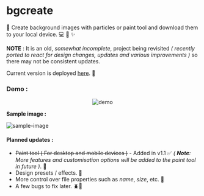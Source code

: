 # bgcreate
:art: Create background images with particles or paint tool and download them to your local device. :computer: :iphone: :sparkles: 

**NOTE** : It is an old, *somewhat incomplete*, project being revisited *( recently ported to react for design changes, updates and various improvements )* so there may not be consistent updates.

Current version is deployed [here](https://bgcreate.netlify.com/). :rocket:

### Demo :

<p align="center">
  <img src="https://github.com/rishichawda/bgcreate/blob/master/examples/demo.gif" alt="demo">
</p>

**Sample image :**

![sample-image](https://github.com/rishichawda/bgcreate/blob/master/examples/bgGeneratorImage-3.jpg)

#### Planned updates : 

* ~~Paint tool ( For desktop and mobile devices )~~ - Added in v1.1 :white_check_mark: _( **Note**: More features and customisation options will be added to the paint tool in future )_. :nail_care:
* Design presets / effects. :rainbow:
* More control over file properties such as *name*, *size*, etc. :memo:
* A few bugs to fix later. :beetle::bug:
